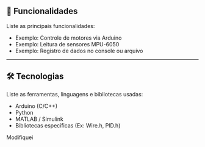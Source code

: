 
## 🚀 Funcionalidades
Liste as principais funcionalidades:
- Exemplo: Controle de motores via Arduino
- Exemplo: Leitura de sensores MPU-6050
- Exemplo: Registro de dados no console ou arquivo

---

## 🛠 Tecnologias
Liste as ferramentas, linguagens e bibliotecas usadas:
- Arduino (C/C++)
- Python
- MATLAB / Simulink
- Bibliotecas específicas (Ex: Wire.h, PID.h)

Modifiquei
